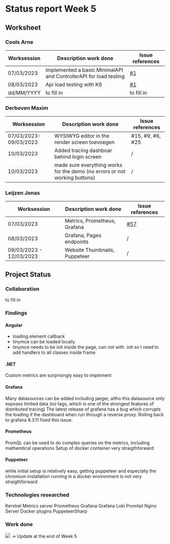 # Status report Week 5
## Worksheet 
### Cools Arne
| Worksession | Description work done | Issue references |
|---|---|---|
| 07/03/2023 | Implemented a basic MinimalAPI and ControllerAPI for load testing | [#1](https://gitlab.com/kdg-ti/the-lab/teams-22-23/team7/research/-/issues/1) |
| 08/03/2023 | Api load testing with K6 | [#1](https://gitlab.com/kdg-ti/the-lab/teams-22-23/team7/research/-/issues/1) |
| dd/MM/YYYY | to fill in | to fill in |
### Derboven Maxim
| Worksession | Description work done | Issue references |
|---|---|---|
| 07/03/2023-09/03/2023 | WYSIWYG editor in the render screen toevoegen | #15, #9, #6, #25 |
| 10/03/2023 | Added tracing dashboar behind login screen | / |
| 10/03/2023 | made sure everything works for the demo (no errors or not working buttons) | / |
### Leijzen Jonas
| Worksession | Description work done | Issue references |
|---|---|---|
| 07/03/2023 | Metrics, Prometheus, Grafana | [#57](https://gitlab.com/kdg-ti/the-lab/teams-22-23/team7/neobyte-cms-backend/-/issues/57) |
| 08/03/2023 | Grafana, Pages endpoints | / |
| 09/03/2023 - 12/03/2023 | Website Thumbnails, Puppeteer | / |
## Project Status
### Collaboration
to fill in
### Findings
#### Angular
- loading element callback
- tinymce can be loaded locally
- tinymce needs to be init inside the page, can not with .init so I need to add handlers to all classes inside frame
#### .NET
Custom metrics are surprisingly easy to implement
#### Grafana
Many datasources can be added including jaeger, altho this datasource only exposes limited data (no tags, which is one of the strongest features of distributed tracing)
The latest release of grafana has a bug which corrupts the loading if the dashboard when run through a reverse proxy. Rolling back to grafana 8.3.11 fixed this issue.
#### Prometheus
PromQL can be used to do complex queries on the metrics, including mathemtical operations
Setup of docker container very straigthforward
#### Puppeteer
while initial setup is relatively easy, getting puppeteer and especially the chromium installation running in a docker environment is not very straigthforward
### Technologies researched
Kerstrel Metrics server
Prometheus
Grafana
Grafana Loki
Promtail
Nginx Server
Docker plugins
PuppeteerSharp
### Work done
![](https://geps.dev/progress/80) -> Update at the end of Week 5
